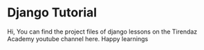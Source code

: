 # Django Tutorial

Hi, You can find the project files of django lessons on the Tirendaz Academy youtube channel here. Happy learnings
